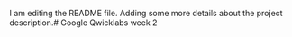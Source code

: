 I am editing the README file. Adding some more details about the project description.# Google
Qwicklabs week 2 
